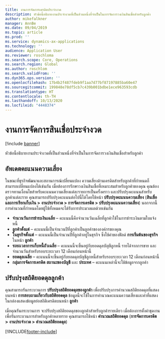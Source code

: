 ```yaml
---
title: งานการจัดการเครดิตประจำงวด
description: หัวข้อนี้อธิบายงานประจำงวดที่เป็นส่วนหนึ่งที่จำเป็นในการจัดการวงเงินสินเชื่อสำหรับลูกค้า
author: mikefalkner
manager: AnnBe
ms.date: 09/04/2019
ms.topic: article
ms.prod: ''
ms.service: dynamics-ax-applications
ms.technology: ''
audience: Application User
ms.reviewer: roschloma
ms.search.scope: Core, Operations
ms.search.region: Global
ms.author: roschlom
ms.search.validFrom: ''
ms.dyn365.ops.version: ''
ms.openlocfilehash: 17b4b2f487fdeb9f1aa7d77bf87197885ba60e47
ms.sourcegitcommit: 199848e78df5cb7c439b001bdbe1ece963593cdb
ms.translationtype: HT
ms.contentlocale: th-TH
ms.lasthandoff: 10/13/2020
ms.locfileid: "4448374"
---
```

# <a name="periodic-credit-management-tasks"></a>งานการจัดการสินเชื่อประจำงวด

[!include [banner](../includes/banner.md)]

หัวข้อนี้อธิบายงานประจำงวดที่เป็นส่วนหนึ่งที่จำเป็นในการจัดการวงเงินสินเชื่อสำหรับลูกค้า

## <a name="update-risk-scores"></a>อัพเดตคะแนนความเสี่ยง

ในขณะที่ธุรกิจพัฒนาและสถานการณ์เปลี่ยนแปลง ความเสี่ยงด้านเครดิตสำหรับลูกค้าที่กำหนดก็สามารถเปลี่ยนแปลงได้เช่นกัน เมื่อต้องการรักษาวงเงินสินเชื่อที่เหมาะสมสำหรับลูกค้าของคุณ คุณต้องตรวจทานเงื่อนไขสำหรับคะแนนความเสี่ยงแต่ละรายการเป็นครั้งคราว และปรับปรุงคะแนนสำหรับลูกค้าแต่ละราย คุณสามารถปรับปรุงคะแนนต่อไปนี้ได้โดยใช้หน้า **ปรับปรุงคะแนนความเสี่ยง** (**สินเชื่อและการเรียกเก็บเงิน \> งานประจำงวด \> การจัดการเครดิต \> ปรับปรุงคะแนนความเสี่ยง**) นอกจากนี้ การคำนวณที่กำหนดโดยผู้ใช้ทั้งหมดจะได้รับการประมวลผลด้วยเช่นกัน

- **จำนวนวันการชำระเงินเฉลี่ย** – คะแนนนี้คือจำนวนวันเฉลี่ยที่ลูกค้าใช้ในการชำระเงินตามใบแจ้งหนี้
- **ลูกค้าตั้งแต่** – คะแนนนี้เป็นจำนวนปีที่ลูกค้าเป็นลูกค้าขององค์กรของคุณ
- **ในธุรกิจตั้งแต่** – คะแนนนี้เป็นจำนวนปีที่ลูกค้าอยู่ในธุรกิจ ซึ่งใช้ค่าของฟิลด์ **การเริ่มต้นของธุรกิจ** ในหน้า **ลูกค้า**
- **ระยะเวลาการเก็บหนี้ถัวเฉลี่ย** – คะแนนนี้จะขึ้นอยู่กับยอดดุลบัญชีลูกหนี้ รายได้จากการขาย และจำนวนวันสำหรับรอบระยะเวลา 12 เดือนก่อนหน้านี้
- **ยอดดุลเฉลี่ย** – คะแนนนี้จะขึ้นอยู่กับยอดดุลบัญชีลูกหนี้สำหรับรอบระยะเวลา 12 เดือนก่อนหน้านี้
- **กลุ่มการจัดการเครดิต** **สถานะของบัญชี** และ **ประเทศ** – คะแนนเหล่านี้จะใช้ข้อมูลจากลูกค้า

## <a name="update-customer-balance-statistics"></a>ปรับปรุงสถิติยอดดุลลูกค้า

คุณสามารถรันกระบวนการ **ปรับปรุงสถิติยอดดุลของลูกค้า** เพื่อปรับปรุงการคำนวณสถิติยอดดุลที่แสดงบนหน้า **การสอบถามเกี่ยวกับสถิติยอดดุล** ข้อมูลนี้จะใช้ในการคำนวณคะแนนความเสี่ยงและค่าที่แสดงในกล่องแสดงข้อมูลย่อสถิติเครดิตบนหน้า **ลูกค้า**

เมื่อคุณรันกระบวนการ จะปรับปรุงสถิติยอดดุลของลูกค้าสำหรับลูกค้ารายเดียว เมื่อต้องการตั้งค่าชุดงานเพื่อรันกระบวนการสำหรับลูกค้าหลายราย คุณสามารถใช้หน้า **คำนวณสถิติยอดดุล** (**การจัดการเครดิต \> งานประจำงวด \> คำนวณสถิติยอดดุล**)


[!INCLUDE[footer-include](../../includes/footer-banner.md)]